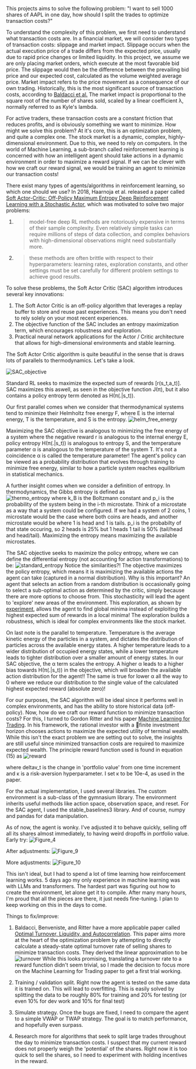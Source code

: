 This projects aims to solve the following problem: "I want to sell 1000 shares of AAPL in one day, how should I split the trades to optimize transaction costs?" 

To understand the complexity of this problem, we first need to understand what transaction costs are. In a financial market, we will consider two types of transaction costs: slippage and market impact. 
Slippage occurs when the actual execution price of a trade differs from the expected price, usually due to rapid price changes or limited liquidity. In this project, we assume we are only placing market
orders, which execute at the most favorable bid price. The slippage would then be the difference between the prevailing bid price and our expected cost, calculated as the volume weighted average price.
Market impact refers to the price movement as a consequence of our own trading. Historically, this is the most significant source of transaction costs, according to [Baldacci et al.](https://arxiv.org/abs/2110.03810)
The market impact is proportional to the square root of the number of shares sold, scaled by a linear coefficient λ, normally referred to as Kyle's lambda.

For active traders, these transaction costs are a constant friction that reduces profits, and is obviously something we want to minimize. How might we solve this problem? At it's core, this is an
optimization problem, and quite a complex one. The stock market is a dynamic, complex, highly-dimensional environment. Due to this, we need to rely on computers. In the world of Machine Learning, a sub-branch called 
reinforcement learning is concerned with how an intelligent agent should take actions in a dynamic environment in order to maximize a reward signal. If we can be clever with how we craft our reward signal, we would 
be training an agent to minimize our transaction costs!

There exist many types of agents/algorithms in reinforcement learning, so which one should we use? In 2018, Haarnoja et al. released a paper called [Soft Actor-Critic: Off-Policy Maximum Entropy Deep Reinforcement
Learning with a Stochastic Actor](https://arxiv.org/abs/1801.01290), which was motivated to solve two major problems:
1. > model-free deep RL methods are notoriously expensive in terms of their sample complexity. Even relatively simple tasks can require millions of steps of data collection, and complex behaviors with high-dimensional
observations might need substantially more.
2. > these methods are often brittle with respect to their hyperparameters: learning rates, exploration constants, and other settings must be set carefully for different problem settings to achieve good results.

To solve these problems, the Soft Actor Critic (SAC) algorithm introduces several key innovations:
1. The Soft Actor Critic is an off-policy algorithm that leverages a replay buffer to store and reuse past experiences. This means you don't need to rely solely on your most recent experiences.
2. The objective function of the SAC includes an entropy maximization term, which encourages robustness and exploration.
3. Practical neural network applications for the Actor / Critic architecture that allows for high-dimensional environments and stable learning.

The Soft Actor Critic algorithm is quite beautiful in the sense that is draws lots of parallels to thermodynamics. Let's take a look.

![SAC_objective](https://github.com/user-attachments/assets/9ad9f5c9-cb6d-4dc3-9be6-ff4192e60ae7)

Standard RL seeks to maximize the expected sum of rewards [r(s_t,a_t)]. SAC maximizes this aswell, as seen in the objective function J(π), but it also contains a policy entropy term denoted as H(π(.|s_t)).

Our first parallel comes when we consider that thermodynamical systems tend to minimize their Helmholtz free energy F, where E is the internal energy, T is the temperature, and S is the entropy.
![helm_free_energy](https://github.com/user-attachments/assets/a4b0d689-5753-468f-a114-55bbceb9affb)

Maximizing the SAC objective is analogous to minimizing the free energy of a system where the negative reward r is analogous to the internal energy E, policy entropy H(π(.|s_t)) is analogous to entropy S,
and the temperature parameter α is analogous to the temperature of the system T. It's not a coincidence α is called the temperature parameter! The agent's policy can be viewed as a probability distribution that evolves
through training to minimize free energy, similar to how a particle system reaches equilibrium in statistical mechanics. 

A further insight comes when we consider a definition of entropy. In thermodynamics, the Gibbs entropy is defined as  
![thermo_entropy](https://github.com/user-attachments/assets/11477712-867a-4495-8751-18cd6b765f53)
where k_B is the Boltzmann constant and p_i is the probability of the system being in the i-th microstate. Think of a microstate as a way that a system could be configured. If we had a system of 2 coins, 1 microstate
would be the case where both coins are heads, and another microstate would be where 1 is head and 1 is tails. p_i is the probabilty of that state occuring, so 2 heads is 25% but 1 heads 1 tail is 50% (tail/head and head/tail). Maximizing the entropy means maximizing the available microstates.

The SAC objective seeks to maximize the policy entropy, where we can define the differential entropy (not accounting for action transformations) to be:
![standard_entropy](https://github.com/user-attachments/assets/3511a751-ba36-4634-909d-023ec4b24967)
Notice the similarities?! The objective maximizes the policy entropy, which means it is maximizing the available actions the agent can take (captured in a normal distribution). Why is this important? An agent that selects an action from a random distribution is occasionally going to select a sub-optimal action as determined by the critic, simply because there are more options to choose from. This stochasticity will lead the agent to 'explore' new areas of the environment. This exploration, as shown by [experiment](https://www.cs.cmu.edu/~bziebart/publications/thesis-bziebart.pdf), allows the agent to find global minima instead of exploiting the highest expected sum of rewards in a local minima! The exploration builds a robustness, which is ideal for complex environments like the stock market.

On last note is the parallel to temperature. Temperature is the average kinetic energy of the particles in a system, and dictates the distribution of particles across the available energy states. A higher temperature leads to a wider distribution of occupied energy states, while a lower temperature leads to tighter distribution over a smaller amount of energy states. In our SAC objective, the α term scales the entropy. A higher α leads to a higher bias towards H(π(.|s_t)) in the objective, which will broaden the available action distribution for the agent!! The same is true for lower α all the way to 0 where we reduce our distribution to the single value of the calculated highest expected reward (absolute zero)!

For our purposes, the SAC algorithm will be ideal since it performs well in complex environments, and has the ability to store historical data (off-policy). Now, how do we craft our reward function to minimize transaction costs? For this, I turned to Gordon Ritter and his paper [Machine Learning for Trading](https://cims.nyu.edu/~ritter/ritter2017machine.pdf). In his framework, the rational investor with a finite investment horizon chooses actions to maximize the expected utility of terminal wealth. While this isn't the exact problem we are setting out to solve, the insights are still useful since minimized transaction costs are required to maximize expected wealth. The principle reward function used is found in equation (15) as 
![reward](https://github.com/user-attachments/assets/b88a0961-f943-4485-b9a1-6b377572b1cd)

where deltav_t is the change in 'portfolio value' from one time increment and κ is a risk-aversion hyperparameter. I set κ to be 10e-4, as used in the paper.

For the actual implementation, I used several libraries. The custom environment is a sub-class of the gymnasium library. The environment inherits useful methods like action space, observation space, and reset. For the SAC agent, I used the stable_baselines3 library. And of course, numpy and pandas for data manipulation. 

As of now, the agent is wonky. I've adjusted it to behave quickly, selling off all its shares almost immediately, to having weird dropoffs in portfolio value.
Early try:
![Figure_4](https://github.com/user-attachments/assets/b1ffcbb0-ee21-45a4-8f73-112a634b6b92)

After adjustments:
![Figure_9](https://github.com/user-attachments/assets/0d17bcd0-af26-43ae-9133-a5a6371fae45)

More adjustments:
![Figure_10](https://github.com/user-attachments/assets/fbe644fc-ff2b-4d04-9db0-d9ddb6331f07)

This isn't ideal, but I had to spend a lot of time learning how reinforcement learning works. 5 days ago my only experience in machine learning was with LLMs and transformers. The hardest part was figuring out how to create the environment, let alone get it to compile. After many many hours, I'm proud that all the pieces are there, it just needs fine-tuning. I plan to keep working on this in the days to come. 


Things to fix/improve:
1. Baldacci, Benveniste, and Ritter have a more applicable paper called [Optimal Turnover, Liquidity, and Autocorrelation](https://arxiv.org/abs/2110.03810). This paper aims more at the heart of the optimization problem by attempting to directly calculate a steady-state optimal turnover rate of selling shares to minimize transaction costs. They derived the linear approximation to be 
![turnover](https://github.com/user-attachments/assets/3f9e2f27-4130-4b87-96bd-797581a5fc21) While this looks promising, translating a turnover rate to a reward function didn't seem trivial, so I made the decision to focus more on the Machine Learning for Trading paper to get a first trial working.

2. Training / validation split. Right now the agent is tested on the same data it is trained on. This will lead to overfitting. This is easily solved by splitting the data to be roughly 80% for training and 20% for testing (or even 10% for dev work and 10% for final test)

3. Simulate strategy. Once the bugs are fixed, I need to compare the agent to a simple VWAP or TWAP strategy. The goal is to match performance, and hopefully even surpass.

4. Research more for algorithms that seek to split large trades throughout the day to minimize transaction costs. I suspect that my current reward does not properly weigh the 'potential' of the shares. Right now it is too quick to sell the shares, so I need to experiment with holding incentives in the reward.


